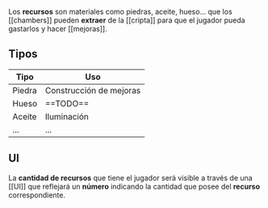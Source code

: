 Los **recursos** son materiales como piedras, aceite, hueso... que los [[chambers]] pueden **extraer** de la [[cripta]] para que el jugador pueda gastarlos y hacer [[mejoras]].

## Tipos

| **Tipo** | **Uso**                 |
| -------- | ----------------------- |
| Piedra   | Construcción de mejoras |
| Hueso    | ==TODO==                |
| Aceite   | Iluminación             |
| ...      | ...                     |

## UI

La **cantidad de recursos** que tiene el jugador será visible a través de una [[UI]] que reflejará un **número** indicando la cantidad que posee del **recurso** correspondiente.